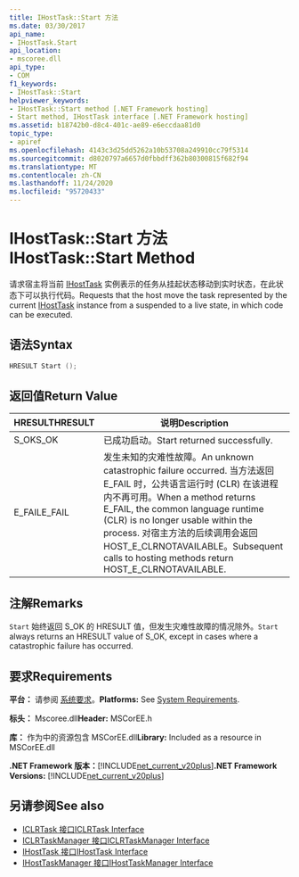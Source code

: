```yaml
---
title: IHostTask::Start 方法
ms.date: 03/30/2017
api_name:
- IHostTask.Start
api_location:
- mscoree.dll
api_type:
- COM
f1_keywords:
- IHostTask::Start
helpviewer_keywords:
- IHostTask::Start method [.NET Framework hosting]
- Start method, IHostTask interface [.NET Framework hosting]
ms.assetid: b18742b0-d8c4-401c-ae89-e6eccdaa81d0
topic_type:
- apiref
ms.openlocfilehash: 4143c3d25dd5262a10b53708a249910cc79f5314
ms.sourcegitcommit: d8020797a6657d0fbbdff362b80300815f682f94
ms.translationtype: MT
ms.contentlocale: zh-CN
ms.lasthandoff: 11/24/2020
ms.locfileid: "95720433"
---
```

# <a name="ihosttaskstart-method"></a><span data-ttu-id="01c29-102">IHostTask::Start 方法</span><span class="sxs-lookup"><span data-stu-id="01c29-102">IHostTask::Start Method</span></span>

<span data-ttu-id="01c29-103">请求宿主将当前 [IHostTask](ihosttask-interface.md) 实例表示的任务从挂起状态移动到实时状态，在此状态下可以执行代码。</span><span class="sxs-lookup"><span data-stu-id="01c29-103">Requests that the host move the task represented by the current [IHostTask](ihosttask-interface.md) instance from a suspended to a live state, in which code can be executed.</span></span>  
  
## <a name="syntax"></a><span data-ttu-id="01c29-104">语法</span><span class="sxs-lookup"><span data-stu-id="01c29-104">Syntax</span></span>  
  
```cpp  
HRESULT Start ();  
```  
  
## <a name="return-value"></a><span data-ttu-id="01c29-105">返回值</span><span class="sxs-lookup"><span data-stu-id="01c29-105">Return Value</span></span>  
  
|<span data-ttu-id="01c29-106">HRESULT</span><span class="sxs-lookup"><span data-stu-id="01c29-106">HRESULT</span></span>|<span data-ttu-id="01c29-107">说明</span><span class="sxs-lookup"><span data-stu-id="01c29-107">Description</span></span>|  
|-------------|-----------------|  
|<span data-ttu-id="01c29-108">S_OK</span><span class="sxs-lookup"><span data-stu-id="01c29-108">S_OK</span></span>|<span data-ttu-id="01c29-109">已成功启动。</span><span class="sxs-lookup"><span data-stu-id="01c29-109">Start returned successfully.</span></span>|  
|<span data-ttu-id="01c29-110">E_FAIL</span><span class="sxs-lookup"><span data-stu-id="01c29-110">E_FAIL</span></span>|<span data-ttu-id="01c29-111">发生未知的灾难性故障。</span><span class="sxs-lookup"><span data-stu-id="01c29-111">An unknown catastrophic failure occurred.</span></span> <span data-ttu-id="01c29-112">当方法返回 E_FAIL 时，公共语言运行时 (CLR) 在该进程内不再可用。</span><span class="sxs-lookup"><span data-stu-id="01c29-112">When a method returns E_FAIL, the common language runtime (CLR) is no longer usable within the process.</span></span> <span data-ttu-id="01c29-113">对宿主方法的后续调用会返回 HOST_E_CLRNOTAVAILABLE。</span><span class="sxs-lookup"><span data-stu-id="01c29-113">Subsequent calls to hosting methods return HOST_E_CLRNOTAVAILABLE.</span></span>|  
  
## <a name="remarks"></a><span data-ttu-id="01c29-114">注解</span><span class="sxs-lookup"><span data-stu-id="01c29-114">Remarks</span></span>  

 <span data-ttu-id="01c29-115">`Start` 始终返回 S_OK 的 HRESULT 值，但发生灾难性故障的情况除外。</span><span class="sxs-lookup"><span data-stu-id="01c29-115">`Start` always returns an HRESULT value of S_OK, except in cases where a catastrophic failure has occurred.</span></span>  
  
## <a name="requirements"></a><span data-ttu-id="01c29-116">要求</span><span class="sxs-lookup"><span data-stu-id="01c29-116">Requirements</span></span>  

 <span data-ttu-id="01c29-117">**平台：** 请参阅 [系统要求](../../get-started/system-requirements.md)。</span><span class="sxs-lookup"><span data-stu-id="01c29-117">**Platforms:** See [System Requirements](../../get-started/system-requirements.md).</span></span>  
  
 <span data-ttu-id="01c29-118">**标头：** Mscoree.dll</span><span class="sxs-lookup"><span data-stu-id="01c29-118">**Header:** MSCorEE.h</span></span>  
  
 <span data-ttu-id="01c29-119">**库：** 作为中的资源包含 MSCorEE.dll</span><span class="sxs-lookup"><span data-stu-id="01c29-119">**Library:** Included as a resource in MSCorEE.dll</span></span>  
  
 <span data-ttu-id="01c29-120">**.NET Framework 版本：**[!INCLUDE[net_current_v20plus](../../../../includes/net-current-v20plus-md.md)]</span><span class="sxs-lookup"><span data-stu-id="01c29-120">**.NET Framework Versions:** [!INCLUDE[net_current_v20plus](../../../../includes/net-current-v20plus-md.md)]</span></span>  
  
## <a name="see-also"></a><span data-ttu-id="01c29-121">另请参阅</span><span class="sxs-lookup"><span data-stu-id="01c29-121">See also</span></span>

- [<span data-ttu-id="01c29-122">ICLRTask 接口</span><span class="sxs-lookup"><span data-stu-id="01c29-122">ICLRTask Interface</span></span>](iclrtask-interface.md)
- [<span data-ttu-id="01c29-123">ICLRTaskManager 接口</span><span class="sxs-lookup"><span data-stu-id="01c29-123">ICLRTaskManager Interface</span></span>](iclrtaskmanager-interface.md)
- [<span data-ttu-id="01c29-124">IHostTask 接口</span><span class="sxs-lookup"><span data-stu-id="01c29-124">IHostTask Interface</span></span>](ihosttask-interface.md)
- [<span data-ttu-id="01c29-125">IHostTaskManager 接口</span><span class="sxs-lookup"><span data-stu-id="01c29-125">IHostTaskManager Interface</span></span>](ihosttaskmanager-interface.md)
